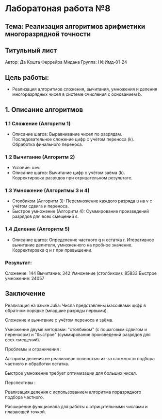 # Лаборатоная работа №8

## Тема: Реализация алгоритмов арифметики многоразрядной точности

## Титульный лист
Автор: Да Кошта Феррейра Мидана
Группа: НФИмд-01-24

## Цель работы: 
- Реализация алгоритмов сложения, вычитания, умножения и деления многоразрядных чисел в системе счисления с основанием b.
## 1. Описание алгоритмов
### 1.1 Сложение (Алгоритм 1)

- Описание шагов:
Выравнивание чисел по разрядам.
Последовательное сложение цифр с учётом переноса (k).
Обработка финального переноса.

### 1.2 Вычитание (Алгоритм 2)

- Условие: u≥v.
- Описание шагов:
Вычитание цифр с учётом заёма (k).
Корректировка разрядов при отрицательном результате.

### 1.3 Умножение (Алгоритмы 3 и 4)

- Столбиком (Алгоритм 3):
Перемножение каждого разряда u на v с учётом сдвига и переноса.
- Быстрое умножение (Алгоритм 4):
Суммирование произведений разрядов для всех смещений s.

### 1.4 Деление (Алгоритм 5)

- Описание шагов:
Определение частного q и остатка r.
Итеративное вычитание делителя, умноженного на пробное значение.
Корректировка q и r при превышении.

### Результат:

Сложение: 144
Вычитание: 342
Умножение (столбиком): 85833
Быстрое умножение: 24057

## Заключение
Реализация на языке Julia: Числа представлены массивами цифр в обратном порядке (младшие разряды первыми).

Сложение и вычитание с учётом переноса и заёма.

Умножение двумя методами: "столбиком" (с пошаговым сдвигом и переносом) и "быстрое" (суммирование произведений разрядов для всех смещений).

Проблемы и ограничения :

Алгоритм деления не реализован полностью из-за сложности подбора частного и обработки остатка.

Быстрое умножение требует оптимизации для больших чисел.

Перспективы :

Реализация деления с использованием алгоритма поразрядного подбора частного.

Расширение функционала для работы с отрицательными числами и плавающей точкой.
